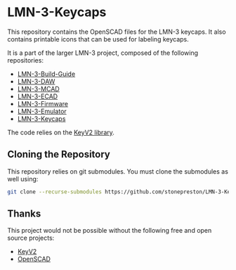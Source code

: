 # LMN-3-Keycaps
This repository contains the OpenSCAD files for the LMN-3 keycaps. It also contains printable icons that can be used for labeling keycaps. 

It is a part of the larger LMN-3 project, composed of the following
repositories:
- [LMN-3-Build-Guide](https://github.com/stonepreston/LMN-3-Build-Guide)
- [LMN-3-DAW](https://github.com/stonepreston/LMN-3-DAW)
- [LMN-3-MCAD](https://github.com/stonepreston/LMN-3-MCAD)
- [LMN-3-ECAD](https://github.com/stonepreston/LMN-3-ECAD)
- [LMN-3-Firmware](https://github.com/stonepreston/LMN-3-Firmware)
- [LMN-3-Emulator](https://github.com/stonepreston/LMN-3-Emulator)
- [LMN-3-Keycaps](https://github.com/stonepreston/LMN-3-Keycaps)

The code relies on the [KeyV2 library](https://github.com/rsheldiii/KeyV2).

## Cloning the Repository
This repository relies on git submodules. You must clone the submodules as well using:
```bash
git clone --recurse-submodules https://github.com/stonepreston/LMN-3-Keycaps
```

## Thanks
This project would not be possible without the following free and open source projects:
- [KeyV2](https://github.com/rsheldiii/KeyV2)
- [OpenSCAD](https://github.com/openscad/openscad)


